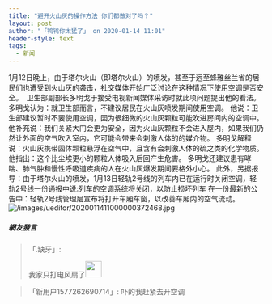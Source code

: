 ```yaml
---
title: "避开火山灰的操作方法 你们都做对了吗？"
layout: post
author: "「鸨鸨你太猛了」 on 2020-01-14 11:01"
header-style: text
tags:
  - 新闻
---
```


1月12日晚上，由于塔尔火山（即塔尔火山）的喷发，甚至于远至蜂雅丝兰省的居民们也遭受到火山灰的袭击，社交媒体开始广泛讨论在这种情况下使用空调是否安全。&nbsp;
卫生部副部长多明戈于接受电视新闻媒体采访时就此项问题提出他的看法。
多明戈认为：就卫生部而言，不建议居民在火山灰喷发期间使用空调。
他说：卫生部建议暂时不要使用空调，因为很细微的火山灰颗粒可能吹进房间内的空调中。
他补充说：我们关紧大门会更为安全，因为火山灰颗粒不会进入屋内，如果我们仍然让外面的空气吹入室内，它可能会带来会刺激人体的的媒介物。
多明戈解释说：火山灰携带固体颗粒悬浮在空气中，且含有会刺激人体的硫之类的化学物质。
他指出：这个比尘埃更小的颗粒人体吸入后回产生危害。
多明戈还建议患有哮喘、肺气肿和慢性呼吸道疾病的人在火山灰爆发期间要格外小心。
此外，另据报导：由于塔尔火山的喷发，1月13日轻轨2号线的列车内已在运行时关闭空调，轻轨2号线一份通报中说:列车的空调系统将关闭，以防止损坏列车
在一份最新的公告中：轻轨2号线管理层宣布将打开车厢车窗，以改善车厢内的空气流动。
<img src="http://images.feileyuan.com/images/ueditor/2020011411000000372468.jpg" title="/images/ueditor/2020011411000000372468.jpg" alt="/images/ueditor/2020011411000000372468.jpg">
<input type="hidden" value="菲乐园提供">

##### 網友發言 
> 「.缺牙」:
> <p>我家只打电风扇了<img src="https://images.feileyuan.com/images/ueditor/dialogs/emotion/images/default/df_022.gif" width="32" height="32"></p>

> 「新用户1577262690714」:
> 吓的我赶紧去开空调


